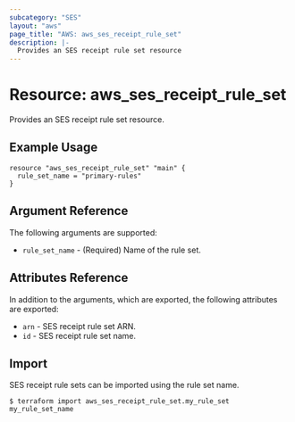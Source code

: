 ```yaml
---
subcategory: "SES"
layout: "aws"
page_title: "AWS: aws_ses_receipt_rule_set"
description: |-
  Provides an SES receipt rule set resource
---
```


# Resource: aws_ses_receipt_rule_set

Provides an SES receipt rule set resource.

## Example Usage

```hcl
resource "aws_ses_receipt_rule_set" "main" {
  rule_set_name = "primary-rules"
}
```

## Argument Reference

The following arguments are supported:

* `rule_set_name` - (Required) Name of the rule set.

## Attributes Reference

In addition to the arguments, which are exported, the following attributes are exported:

* `arn` - SES receipt rule set ARN.
* `id` - SES receipt rule set name.

## Import

SES receipt rule sets can be imported using the rule set name.

```
$ terraform import aws_ses_receipt_rule_set.my_rule_set my_rule_set_name
```
